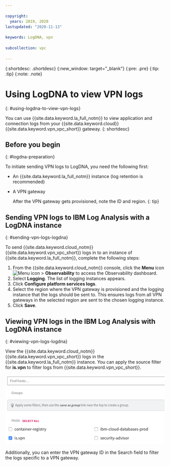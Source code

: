 ```yaml
---

copyright:
  years: 2019, 2020
lastupdated: "2020-11-13"

keywords: LogDNA, vpn

subcollection: vpc

---
```


{:shortdesc: .shortdesc}
{:new_window: target="_blank"}
{:pre: .pre}
{:tip: .tip}
{:note: .note}

# Using LogDNA to view VPN logs
{: #using-logdna-to-view-vpn-logs}

You can use {{site.data.keyword.la_full_notm}} to view application and connection logs from your {{site.data.keyword.cloud}} {{site.data.keyword.vpn_vpc_short}} gateway.
{: shortdesc}

## Before you begin
{: #logdna-preparation}

To initiate sending VPN logs to LogDNA, you need the following first:

* An {{site.data.keyword.la_full_notm}} instance (log retention is recommended)
* A VPN gateway

   After the VPN gateway gets provisioned, note the ID and region.
   {: tip}

## Sending VPN logs to IBM Log Analysis with a LogDNA instance
{: #sending-vpn-logs-logdna}

To send {{site.data.keyword.cloud_notm}} {{site.data.keyword.vpn_vpc_short}} logs in to an instance of {{site.data.keyword.la_full_notm}}, complete the following steps:

1. From the {{site.data.keyword.cloud_notm}} console, click the **Menu** icon ![Menu icon](../../icons/icon_hamburger.svg) &gt; **Observability** to access the Observability dashboard.
1. Select **Logging**. The list of logging instances appears.
1. Click **Configure platform services logs**.
1. Select the region where the VPN gateway is provisioned and the logging instance that the logs should be sent to. This ensures logs from all VPN gateways in the selected region are sent to the chosen logging instance.
1. Click **Save**.

## Viewing VPN logs in the IBM Log Analysis with LogDNA instance
{: #viewing-vpn-logs-logdna}

View the {{site.data.keyword.cloud_notm}} {{site.data.keyword.vpn_vpc_short}} logs in the {{site.data.keyword.la_full_notm}} instance. You can apply the source filter for **is.vpn** to filter logs from {{site.data.keyword.vpn_vpc_short}}.

![LogDNA Source filter](images/vpc-vpn-logdna-source-filter.png)

Additionally, you can enter the VPN gateway ID in the Search field to filter the logs specific to a VPN gateway.
